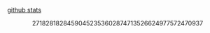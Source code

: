[github stats](https://github-readme-stats.vercel.app/api?username=WayneChang65&show_icons=true&line_height=30) <p align="center">27182818284590452353602874713526624977572470937</p>
